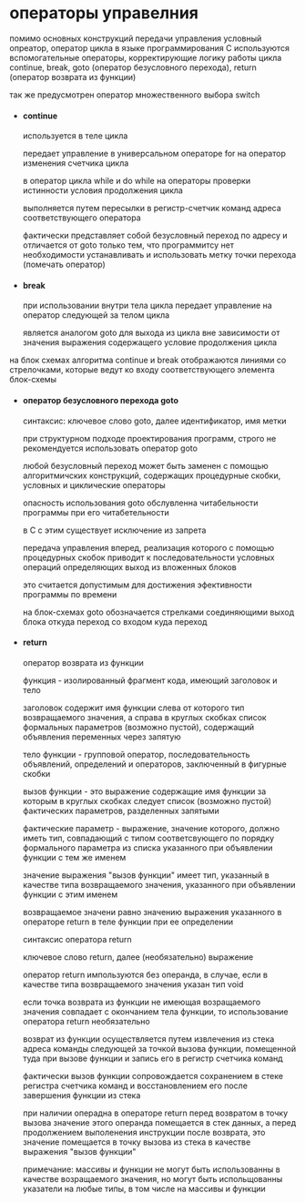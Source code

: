 # операторы управелния

помимо основных конструкций передачи управления условный опреатор, оператор цикла в языке программирования C используются вспомогательные операторы, корректирующие логику работы цикла continue, break, goto (оператор безусловного перехода), return (оператор возврата из функции)

так же предусмотрен оператор множественного выбора switch

- #### continue

    используется в теле цикла

    передает управление в универсальном операторе for на оператор изменения счетчика цикла
    
    в оператор цикла while и do while на операторы проверки истинности условия продолжения цикла

    выполняется путем пересылки в регистр-счетчик команд адреса соответствующего оператора

    фактически представляет собой безусловный переход по адресу и отличается от goto только тем, что программитсу нет необходимости устанавливать и использовать метку точки перехода (помечать оператор)

- #### break

    при использовании внутри тела цикла передает управление на оператор следующей за телом цикла

    является аналогом goto для выхода из цикла вне зависимости от значения выражения содержащего условие продолжения цикла

на блок схемах алгоритма continue и break отображаются линиями со стрелочками, которые ведут ко входу соответствующего элемента блок-схемы

- #### оператор безусловного перехода goto 

    синтаксис: ключевое слово goto, далее идентификатор, имя метки 

    при структурном подходе проектирования программ, строго не рекомендуется использовать оператор goto

    любой безусловный переход может быть заменен с помощью алгоритмичских конструкций, содержащих процедурные скобки, условных и циклические операторы

    опасность использования goto обслувленна читабельности программы при его читабетельности

    в C с этим существует исключение из запрета

    передача управления вперед, реализация которого с помощью процедурных скобок приводит к последовательности условных операций определяющих выход из вложенных блоков

    это считается допустимым для достижения эфективности программы по времени 

    на блок-схемах goto обозначается стрелками соединяющими выход блока откуда переход со входом куда переход

- #### return

    оператор возврата из функции

    функция - изолированный фрагмент кода, имеющий заголовок и тело

    заголовок содержит имя функции слева от которого тип возвращаемого значения, а справа в круглых скобках список формальных параметров (возможно пустой), содержащий объявления переменных через запятую

    тело функции - групповой оператор, последовательность объявлений, определений и операторов, заключенный в фигурные скобки

    вызов функции - это выражение содержащие имя функции за которым в круглых скобках следует список (возможно пустой) фактических параметров, разделенных запятыми

    фактические параметр - выражение, значение которого, должно иметь тип, совпадающий с типом соответсвующего по порядку формального параметра из списка указанного при объявлении функции с тем же именем

    значение выражения "вызов функции" имеет тип, указанный в качестве типа возвращаемого значения, указанного при объявлении функции с этим именем

    возвращаемое значени равно значению выражения указанного в операторе return в теле функции при ее определении 

    синтаксис оператора return

    ключевое слово return, далее (необязательно) выражение 

    оператор return импользуются без операнда, в случае, если в качестве типа возвращаемого значения указан тип void 

    если точка возврата из функции не имеющая возращаемого значения совпадает с окончанием тела функции, то использование оператора return необязательно

    возврат из функции осуществляется путем извлечения из стека адреса команды следующей за точкой вызова функции, помещенной туда при вызове функции и запись его в регистр счетчика команд

    фактически вызов функции сопровождается сохранением в стеке регистра счетчика команд и восстановлением его после завершения функции из стека

    при наличии операдна в операторе return перед возвратом в точку вызова значение этого операнда помещается в стек данных, а перед продолжением выполенения инструкции после возврата, это значение помещается в точку вызова из стека в качестве выражения "вызов функции"

    примечание: массивы и функции не могут быть использованны в качестве возращаемого значения, но могут быть испольщованны указатели на любые типы, в том числе на массивы и функции

<!-- - оператор моножественного выбора switch -->


    
